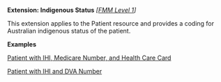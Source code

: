 **Extension: Indigenous Status** *[[FMM Level 1](guidance.html)]*

This extension applies to the Patient resource and provides a coding for Australian indigenous status of the patient.

**Examples**

[Patient with IHI, Medicare Number, and Health Care Card](Patient-example0.html)

[Patient with IHI and DVA Number](Patient-example1.html)